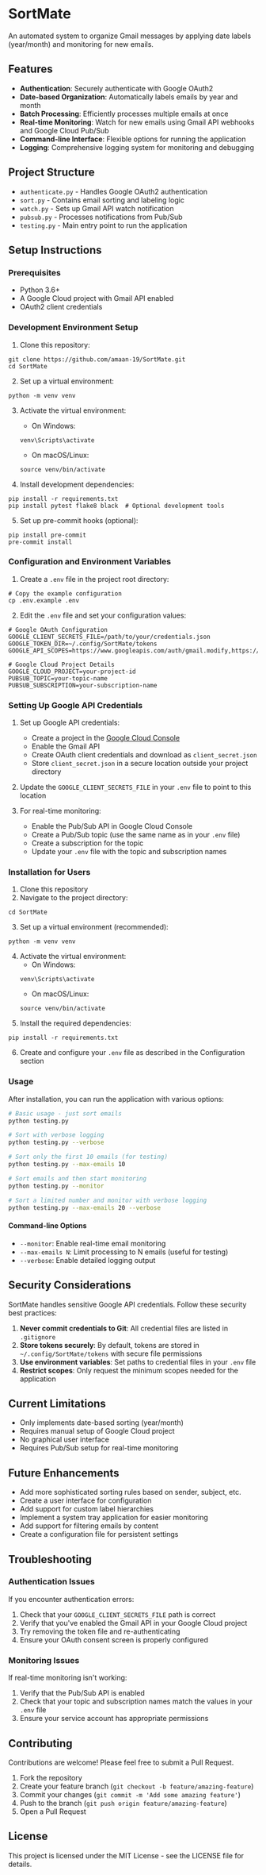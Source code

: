 # SortMate

An automated system to organize Gmail messages by applying date labels (year/month) and monitoring for new emails.

## Features

- **Authentication**: Securely authenticate with Google OAuth2
- **Date-based Organization**: Automatically labels emails by year and month
- **Batch Processing**: Efficiently processes multiple emails at once
- **Real-time Monitoring**: Watch for new emails using Gmail API webhooks and Google Cloud Pub/Sub
- **Command-line Interface**: Flexible options for running the application
- **Logging**: Comprehensive logging system for monitoring and debugging

## Project Structure

- `authenticate.py` - Handles Google OAuth2 authentication
- `sort.py` - Contains email sorting and labeling logic
- `watch.py` - Sets up Gmail API watch notification
- `pubsub.py` - Processes notifications from Pub/Sub
- `testing.py` - Main entry point to run the application

## Setup Instructions

### Prerequisites

- Python 3.6+
- A Google Cloud project with Gmail API enabled
- OAuth2 client credentials

### Development Environment Setup

1. Clone this repository:
```
git clone https://github.com/amaan-19/SortMate.git
cd SortMate
```

2. Set up a virtual environment:
```
python -m venv venv
```

3. Activate the virtual environment:
   - On Windows:
   ```
   venv\Scripts\activate
   ```
   - On macOS/Linux:
   ```
   source venv/bin/activate
   ```

4. Install development dependencies:
```
pip install -r requirements.txt
pip install pytest flake8 black  # Optional development tools
```

5. Set up pre-commit hooks (optional):
```
pip install pre-commit
pre-commit install
```

### Configuration and Environment Variables

1. Create a `.env` file in the project root directory:
```
# Copy the example configuration
cp .env.example .env
```

2. Edit the `.env` file and set your configuration values:
```
# Google OAuth Configuration
GOOGLE_CLIENT_SECRETS_FILE=/path/to/your/credentials.json
GOOGLE_TOKEN_DIR=~/.config/SortMate/tokens
GOOGLE_API_SCOPES=https://www.googleapis.com/auth/gmail.modify,https://www.googleapis.com/auth/gmail.labels

# Google Cloud Project Details
GOOGLE_CLOUD_PROJECT=your-project-id
PUBSUB_TOPIC=your-topic-name
PUBSUB_SUBSCRIPTION=your-subscription-name
```

### Setting Up Google API Credentials

1. Set up Google API credentials:
   - Create a project in the [Google Cloud Console](https://console.cloud.google.com/)
   - Enable the Gmail API
   - Create OAuth client credentials and download as `client_secret.json`
   - Store `client_secret.json` in a secure location outside your project directory

2. Update the `GOOGLE_CLIENT_SECRETS_FILE` in your `.env` file to point to this location

3. For real-time monitoring:
   - Enable the Pub/Sub API in Google Cloud Console
   - Create a Pub/Sub topic (use the same name as in your `.env` file)
   - Create a subscription for the topic
   - Update your `.env` file with the topic and subscription names

### Installation for Users

1. Clone this repository
2. Navigate to the project directory:
```
cd SortMate
```
3. Set up a virtual environment (recommended):
```
python -m venv venv
```
4. Activate the virtual environment:
   - On Windows:
   ```
   venv\Scripts\activate
   ```
   - On macOS/Linux:
   ```
   source venv/bin/activate
   ```
5. Install the required dependencies:
```
pip install -r requirements.txt
```
6. Create and configure your `.env` file as described in the Configuration section

### Usage

After installation, you can run the application with various options:

```bash
# Basic usage - just sort emails
python testing.py

# Sort with verbose logging
python testing.py --verbose

# Sort only the first 10 emails (for testing)
python testing.py --max-emails 10

# Sort emails and then start monitoring
python testing.py --monitor

# Sort a limited number and monitor with verbose logging
python testing.py --max-emails 20 --verbose
```

#### Command-line Options

- `--monitor`: Enable real-time email monitoring
- `--max-emails N`: Limit processing to N emails (useful for testing)
- `--verbose`: Enable detailed logging output

## Security Considerations

SortMate handles sensitive Google API credentials. Follow these security best practices:

1. **Never commit credentials to Git**: All credential files are listed in `.gitignore`
2. **Store tokens securely**: By default, tokens are stored in `~/.config/SortMate/tokens` with secure file permissions
3. **Use environment variables**: Set paths to credential files in your `.env` file
4. **Restrict scopes**: Only request the minimum scopes needed for the application

## Current Limitations

- Only implements date-based sorting (year/month)
- Requires manual setup of Google Cloud project
- No graphical user interface
- Requires Pub/Sub setup for real-time monitoring

## Future Enhancements

- Add more sophisticated sorting rules based on sender, subject, etc.
- Create a user interface for configuration
- Add support for custom label hierarchies
- Implement a system tray application for easier monitoring
- Add support for filtering emails by content
- Create a configuration file for persistent settings

## Troubleshooting

### Authentication Issues

If you encounter authentication errors:

1. Check that your `GOOGLE_CLIENT_SECRETS_FILE` path is correct
2. Verify that you've enabled the Gmail API in your Google Cloud project
3. Try removing the token file and re-authenticating
4. Ensure your OAuth consent screen is properly configured

### Monitoring Issues

If real-time monitoring isn't working:

1. Verify that the Pub/Sub API is enabled
2. Check that your topic and subscription names match the values in your `.env` file
3. Ensure your service account has appropriate permissions

## Contributing

Contributions are welcome! Please feel free to submit a Pull Request.

1. Fork the repository
2. Create your feature branch (`git checkout -b feature/amazing-feature`)
3. Commit your changes (`git commit -m 'Add some amazing feature'`)
4. Push to the branch (`git push origin feature/amazing-feature`)
5. Open a Pull Request

## License

This project is licensed under the MIT License - see the LICENSE file for details.